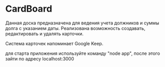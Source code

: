 # CardBoard

Данная доска предназначена для ведения учета должников и суммы долга с указанием даты.
Реализована возможность создавать, редактировать и удалять карточки.

Система карточек напоминает Google Keep.

для старта приложения используйте команду "node app", после этого зайти по адресу localhost:3000

